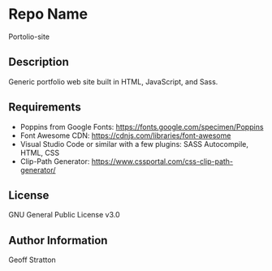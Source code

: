 Repo Name
=========
Portolio-site

Description
---------------
Generic portfolio web site built in HTML, JavaScript, and Sass. 

Requirements
--------------
* Poppins from Google Fonts: https://fonts.google.com/specimen/Poppins
* Font Awesome CDN: https://cdnjs.com/libraries/font-awesome
* Visual Studio Code or similar with a few plugins: SASS Autocompile, HTML, CSS
* Clip-Path Generator: https://www.cssportal.com/css-clip-path-generator/

License
-------
GNU General Public License v3.0

Author Information
------------------
Geoff Stratton
